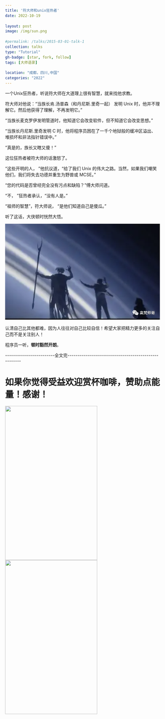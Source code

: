 ```yaml
---
title: '符大师和unix狂热者'
date: 2022-10-19

layout: post
image: /img/sun.png

#permalink: /talks/2015-03-01-talk-1
collection: talks
type: "Tutorial"
gh-badge: [star, fork, follow]
tags: [大师语录]

location: "成都，四川,中国"
categories: "2022"
---
```


一个Unix狂热者，听说符大师在大道理上很有智慧，就来找他求教。

符大师对他说：“当族长肯.汤普森（和丹尼斯.里奇一起） 发明 Unix 时，他并不理解它。然后他获得了理解，不再发明它。”

“当族长麦克罗伊发明管道时，他知道它会改变软件，但不知道它会改变思想。”

“当族长丹尼斯.里奇发明 C 时，他将程序员困在了一千个地狱般的缓冲区溢出、堆损坏和非法指针错误中。”

“真是的，族长又瞎又傻！”

这位狂热者被符大师的话激怒了。

“这些开明的人， ”他抗议道，“给了我们 Unix 的伟大之路。当然，如果我们嘲笑他们，我们将失去功德并重生为野兽或 MCSE。”

“您的代码是否曾经完全没有污点和缺陷？”傅大师问道。

“不， ”狂热者承认，“没有人是。”

“祖师的智慧”，符大师说， “是他们知道自己是傻瓜。”

听了这话，大侠顿时恍然大悟。

![kuangre](/img/blog/kuangrezhe.png)

认清自己比其他都难，因为人往往对自己比较自信！希望大家把精力更多的关注自己而不是关注别人！

程序员一听，**顿时豁然开朗**。

-------------------------全文完------------------------------------------------------
# 如果你觉得受益欢迎赏杯咖啡，赞助点能量！感谢！

<img src="https://chaoxiyan1225.github.io/img/weixⅰn.png" align="center" height="500" width="300">

<img src="https://chaoxiyan1225.github.io/img/zhifubαo.jpg" align="center" height="500" width="300">

